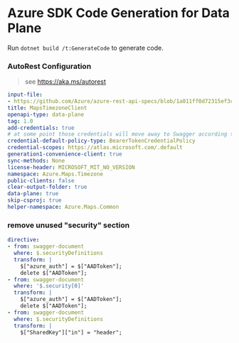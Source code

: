 # Azure SDK Code Generation for Data Plane

Run `dotnet build /t:GenerateCode` to generate code.

### AutoRest Configuration
> see https://aka.ms/autorest

``` yaml
input-file:
- https://github.com/Azure/azure-rest-api-specs/blob/1a011ff0d72315ef3c530fe545c4fe82d0450201/specification/maps/data-plane/Timezone/preview/1.0/timezone.json
title: MapsTimezoneClient
openapi-type: data-plane
tag: 1.0
add-credentials: true
# at some point those credentials will move away to Swagger according to [this](https://github.com/Azure/autorest/issues/3718)
credential-default-policy-type: BearerTokenCredentialPolicy
credential-scopes: https://atlas.microsoft.com/.default
generation1-convenience-client: true
sync-methods: None
license-header: MICROSOFT_MIT_NO_VERSION
namespace: Azure.Maps.Timezone
public-clients: false
clear-output-folder: true
data-plane: true
skip-csproj: true
helper-namespace: Azure.Maps.Common
```

### remove unused "security" section

```yaml
directive:
- from: swagger-document
  where: $.securityDefinitions
  transform: |
    $["azure_auth"] = $["AADToken"];
    delete $["AADToken"];
- from: swagger-document
  where: '$.security[0]'
  transform: |
    $["azure_auth"] = $["AADToken"];
    delete $["AADToken"];
- from: swagger-document
  where: $.securityDefinitions
  transform: |
    $["SharedKey"]["in"] = "header";
```